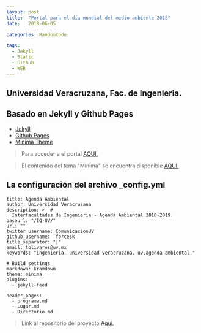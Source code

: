 ```yaml
---
layout: post
title:  "Portal para el día mundial del medio ambiente 2018"
date:   2018-06-05

categories: RandomCode

tags:
  - Jekyll
  - Static
  - Github
  - WEB
---
```


## Universidad Veracruzana, Fac. de Ingenieria.


## Basado en Jekyll y Github Pages
* [Jekyll](https://jekyllrb.com)
* [Github Pages](https://pages.github.com)
* [Minima Theme](https://jekyll.github.io/minima/)

> Para acceder a el portal [AQUI.](https://ambientaluv.github.io)

<!-- more -->

> El contenido del tema "Minima" se encuentra disponible [AQUI.](https://github.com/jekyll/minima)

## La configuración del archivo _config.yml
```
title: Agenda Ambiental
author: Universidad Veracruzana
description: >- # 
  Interfacultades de Ingenieria - Agenda Ambiental 2018-2019.
baseurl: "/IQ-UV/" 
url: "" 
twitter_username: ComunicacionUV
github_username:  forcesk
title_separator: "|"
email: tolivares@uv.mx
keywords: "ingenieria, universidad veracruzana, uv,agenda ambiental,"

# Build settings
markdown: kramdown
theme: minima
plugins:
  - jekyll-feed

header_pages:
  - programa.md
  - Lugar.md
  - Directorio.md

```
> Link al repositorio del proyecto [Aqui.](https://github.com/forcesk/IQ-UV)

